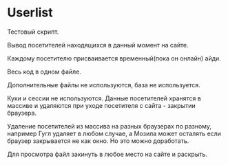 # Userlist
Тестовый скрипт.

Вывод посетителей находящихся в данный момент на сайте.

Каждому посетителю присваивается временный(пока он онлайн) айди.

Весь код в одном файле. 

Дополнительные файлы не используются, база не используется.

Куки и сессии не используются. Данные посетителей хранятся в массиве и удаляются при уходе посетителя с сайта - закрытии браузера.

Удаление посетителей из массива на разных браузерах по разному, например Гугл удаляет в любом случае, а Мозила может осталять если браузер закрывается не как окно. Но это можно доработать.

Для просмотра файл закинуть в любое место на сайте и раскрыть.
